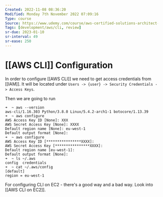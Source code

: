 ```yaml
---
Created: 2022-11-08 08:36:20
Modified: Monday 7th November 2022 07:09:16
Type: course
Source: https://www.udemy.com/course/aws-certified-solutions-architect-associate-saa-c01/?xref=E0Aed11STH4LPUQvCz0GJFABTmM=
Tags: [development/aws/cli, review]
sr-due: 2023-01-10
sr-interval: 49
sr-ease: 250
---
```


# [[AWS CLI]] Configuration

In order to configure [[AWS CLI]] we need to get access credentials from [[IAM]]. It will be located under `Users -> {user} -> Security Credentials -> Access Keys`.

Then we are going to run

```
➜  ~ aws --version
aws-cli/1.16.303 Python/3.8.0 Linux/5.4.2-arch1-1 botocore/1.13.39
➜  ~ aws configure
AWS Access Key ID [None]: XXX
AWS Secret Access Key [None]: XXXX
Default region name [None]: eu-west-1
Default output format [None]: 
➜  ~ aws configure
AWS Access Key ID [****************XXXX]: 
AWS Secret Access Key [****************XXXX]: 
Default region name [eu-west-1]: 
Default output format [None]: 
➜  ~ ls ~/.aws
config  credentials
➜  ~ cat ~/.aws/config 
[default]
region = eu-west-1

```


For configuring CLI on EC2 - there's a good way and a bad way. Look into [[AWS CLI on EC2]].